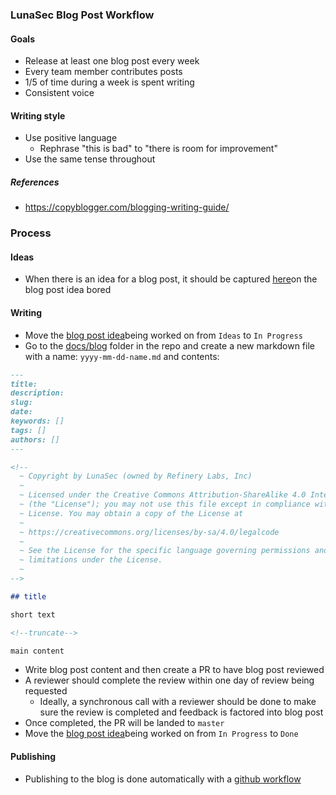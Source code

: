 ### LunaSec Blog Post Workflow
#### Goals
- Release at least one blog post every week
- Every team member contributes posts
- 1/5 of time during a week is spent writing
- Consistent voice
#### Writing style
- Use positive language
	- Rephrase "this is bad" to "there is room for improvement"
- Use the same tense throughout
##### References
- https://copyblogger.com/blogging-writing-guide/
### Process
#### Ideas
- When there is an idea for a blog post, it should be captured [here](https://github.com/orgs/lunasec-io/projects/6/views/1)on the blog post idea bored
#### Writing
- Move the [blog post idea](https://github.com/orgs/lunasec-io/projects/6/views/1)being worked on from `Ideas` to `In Progress`
- Go to the [docs/blog](https://github.com/lunasec-io/lunasec/tree/master/docs/blog) folder in the repo and create a new markdown file with a name: `yyyy-mm-dd-name.md` and contents:

```markdown
---
title: 
description: 
slug: 
date: 
keywords: []
tags: []
authors: []
---

<!--
  ~ Copyright by LunaSec (owned by Refinery Labs, Inc)
  ~
  ~ Licensed under the Creative Commons Attribution-ShareAlike 4.0 International
  ~ (the "License"); you may not use this file except in compliance with the
  ~ License. You may obtain a copy of the License at
  ~
  ~ https://creativecommons.org/licenses/by-sa/4.0/legalcode
  ~
  ~ See the License for the specific language governing permissions and
  ~ limitations under the License.
  ~
-->

## title

short text

<!--truncate-->

main content
```
- Write blog post content and then create a PR to have blog post reviewed
- A reviewer should complete the review within one day of review being requested
	- Ideally, a synchronous call with a reviewer should be done to make sure the review is completed and feedback is factored into blog post
- Once completed, the PR will be landed to `master`
- Move the [blog post idea](https://github.com/orgs/lunasec-io/projects/6/views/1)being worked on from  `In Progress` to `Done`
#### Publishing
- Publishing to the blog is done automatically with a [github workflow](https://github.com/lunasec-io/lunasec/blob/master/.github/workflows/documentation-release.yaml)